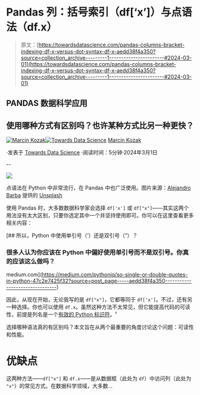 # Pandas 列：括号索引（df[‘x’]）与点语法（df.x）

> 原文：[https://towardsdatascience.com/pandas-columns-bracket-indexing-df-x-versus-dot-syntax-df-x-aedd38f4a350?source=collection_archive---------1-----------------------#2024-03-01](https://towardsdatascience.com/pandas-columns-bracket-indexing-df-x-versus-dot-syntax-df-x-aedd38f4a350?source=collection_archive---------1-----------------------#2024-03-01)

## PANDAS 数据科学应用

## 使用哪种方式有区别吗？也许某种方式比另一种更快？

[](https://medium.com/@nyggus?source=post_page---byline--aedd38f4a350--------------------------------)[![Marcin Kozak](../Images/d7faf62e48ed81dab5d8ad92819fff54.png)](https://medium.com/@nyggus?source=post_page---byline--aedd38f4a350--------------------------------)[](https://towardsdatascience.com/?source=post_page---byline--aedd38f4a350--------------------------------)[![Towards Data Science](../Images/a6ff2676ffcc0c7aad8aaf1d79379785.png)](https://towardsdatascience.com/?source=post_page---byline--aedd38f4a350--------------------------------) [Marcin Kozak](https://medium.com/@nyggus?source=post_page---byline--aedd38f4a350--------------------------------)

·发表于 [Towards Data Science](https://towardsdatascience.com/?source=post_page---byline--aedd38f4a350--------------------------------) ·阅读时间：5分钟·2024年3月1日

--

![](../Images/33495307aa2cf1f1805eaad074017b2c.png)

点语法在 Python 中非常流行，在 Pandas 中也广泛使用。图片来源：[Alejandro Barba](https://unsplash.com/@albrb?utm_source=medium&utm_medium=referral) 提供的 [Unsplash](https://unsplash.com/?utm_source=medium&utm_medium=referral)

使用 Pandas 时，大多数数据科学家会选择 `df['x']` 或 `df["x"]`——其实这两个用法没有太大区别，只要你选定其中一个并坚持使用即可。你可以在这里查看更多相关内容：

[](https://medium.com/pythoniq/so-single-or-double-quotes-in-python-47c2e7425f32?source=post_page-----aedd38f4a350--------------------------------) [## 所以，Python 中使用单引号（‘）还是双引号（“）？

### 很多人认为你应该在 Python 中偏好使用单引号而不是双引号。你真的应该这么做吗？

medium.com](https://medium.com/pythoniq/so-single-or-double-quotes-in-python-47c2e7425f32?source=post_page-----aedd38f4a350--------------------------------)

因此，从现在开始，无论我写的是 `df["x"]`，它都等同于 `df['x']`。不过，还有另一种选择。你也可以使用 `df.x`。虽然这种方法不太常见，但它能提高代码的可读性，前提是列名是一个[有效的 Python 标识符](https://docs.python.org/3/reference/lexical_analysis.html#identifiers)。¹

选择哪种语法真的有区别吗？本文旨在从两个最重要的角度讨论这个问题：可读性和性能。

# 优缺点

这两种方法——`df["x"]` 和 `df.x`——是从数据框（此处为 `df`）中访问列（此处为 `"x"`）的常见方式。在数据科学领域，大多数…
